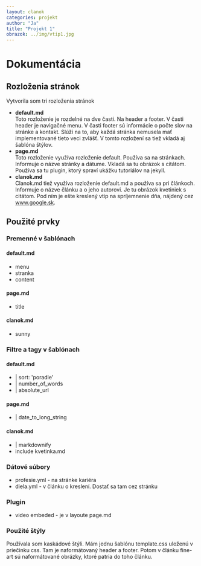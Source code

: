 ```yaml
---
layout: clanok
categories: projekt
author: "Ja"
title: "Projekt 1"
obrazok: ../img/vtip1.jpg
---
```

# Dokumentácia

## Rozloženia stránok

Vytvorila som tri rozloženia stránok

* **default.md**  
Toto rozloženie je rozdelné na dve časti. Na header a footer. V časti header je navigačné menu. V časti footer sú informácie o počte slov na stránke
a kontakt. Slúži na to, aby každá stránka nemusela mať implementované tieto veci zvlášť. V tomto rozložení sa tiež vkladá aj šablóna štýlov.
* **page.md**  
Toto rozloženie využíva rozloženie default. Používa sa na stránkach. Informuje o názve stránky a dátume.  Vkladá sa tu obrázok s citátom. 
Používa sa tu plugin, ktorý spraví ukážku tutoriálov na jekyll. 
* **clanok.md**  
Clanok.md tiež využíva rozloženie default.md a používa sa pri článkoch. Informuje o názve článku a o jeho autorovi. Je tu obrázok kvetiniek s citátom.
Pod ním je ešte kreslený vtip na spríjemnenie dňa, nájdený cez www.google.sk.

## Použité prvky

### Premenné v šablónach
#### default.md

* menu
* stranka
* content

#### page.md

* title

#### clanok.md

* sunny

### Filtre a tagy v šablónach
#### default.md
* \| sort: 'poradie'
* \| number_of_words
* \| absolute_url
#### page.md
* \| date_to_long_string
#### clanok.md
* \| markdownify
* include kvetinka.md

### Dátové súbory
* profesie.yml - na stránke kariéra
* diela.yml - v článku o kreslení. Dostať sa tam cez stránku 

### Plugin
* video embeded - je v layoute page.md

### Použité štýly
Používala som kaskádové štýli. Mám jednu šablónu template.css uloženú v priečinku css. Tam je naformátovaný header a footer. Potom v článku
fine-art sú naformátované obrázky, ktoré patria do toho článku.

